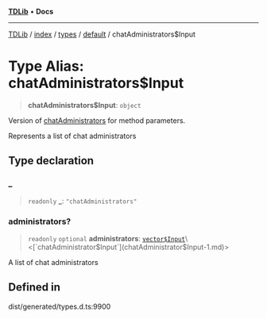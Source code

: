[**TDLib**](../../../../../../README.md) • **Docs**

***

[TDLib](../../../../../../modules.md) / [index](../../../../../README.md) / [types](../../../README.md) / [default](../README.md) / chatAdministrators$Input

# Type Alias: chatAdministrators$Input

> **chatAdministrators$Input**: `object`

Version of [chatAdministrators](chatAdministrators-1.md) for method parameters.

Represents a list of chat administrators

## Type declaration

### \_

> `readonly` **\_**: `"chatAdministrators"`

### administrators?

> `readonly` `optional` **administrators**: [`vector$Input`](vector$Input.md)\<[`chatAdministrator$Input`](chatAdministrator$Input-1.md)\>

A list of chat administrators

## Defined in

dist/generated/types.d.ts:9900

